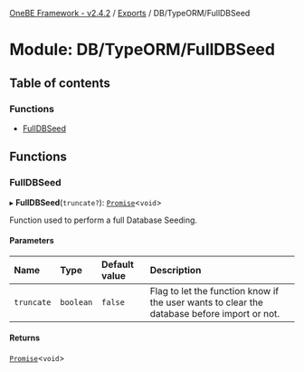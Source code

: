 [OneBE Framework - v2.4.2](../README.md) / [Exports](../modules.md) / DB/TypeORM/FullDBSeed

# Module: DB/TypeORM/FullDBSeed

## Table of contents

### Functions

- [FullDBSeed](DB_TypeORM_FullDBSeed.md#fulldbseed)

## Functions

### FullDBSeed

▸ **FullDBSeed**(`truncate?`): [`Promise`]( https://developer.mozilla.org/en-US/docs/Web/JavaScript/Reference/Global_Objects/Promise )<`void`\>

Function used to perform a full Database Seeding.

#### Parameters

| Name | Type | Default value | Description |
| :------ | :------ | :------ | :------ |
| `truncate` | `boolean` | `false` | Flag to let the function know if the user wants to clear the database before import or not. |

#### Returns

[`Promise`]( https://developer.mozilla.org/en-US/docs/Web/JavaScript/Reference/Global_Objects/Promise )<`void`\>
